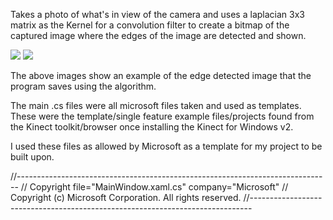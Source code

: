 Takes a photo of what's in view of the camera and uses a laplacian 3x3 matrix as the Kernel for a convolution filter to create a bitmap of the captured image where the edges of the image are detected and shown.

<img src = "https://cloud.githubusercontent.com/assets/14356838/18961457/21664d18-863b-11e6-9e4c-c06da04c1935.png">

<img src = "https://cloud.githubusercontent.com/assets/14356838/18961456/21635dce-863b-11e6-8e0a-edfd85801f67.png">

The above images show an example of the edge detected image that the program saves using the algorithm.




The main .cs files were all microsoft files taken and used as templates.
These were the template/single feature example files/projects found from
the Kinect toolkit/browser once installing the Kinect for Windows v2.

I used these files as allowed by Microsoft as a template for my project
to be built upon.

//------------------------------------------------------------------------------
// Copyright file="MainWindow.xaml.cs" company="Microsoft"
//     Copyright (c) Microsoft Corporation.  All rights reserved.
//------------------------------------------------------------------------------
